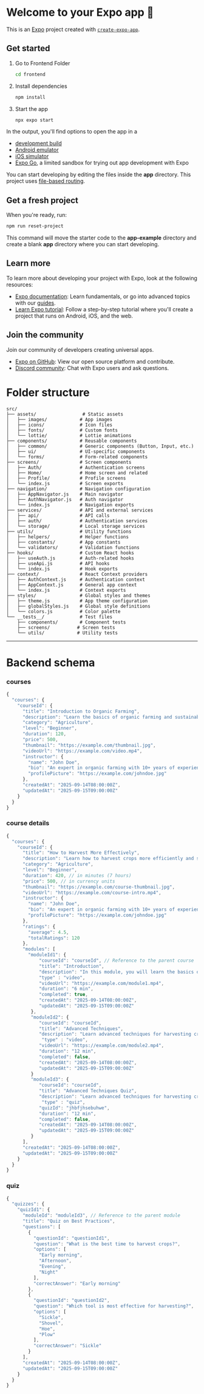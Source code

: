 # Welcome to your Expo app 👋

This is an [Expo](https://expo.dev) project created with [`create-expo-app`](https://www.npmjs.com/package/create-expo-app).

## Get started

1. Go to Frontend Folder

   ```bash
   cd frontend
   ```

2. Install dependencies

   ```bash
   npm install
   ```

3. Start the app

   ```bash
   npx expo start
   ```

In the output, you'll find options to open the app in a

- [development build](https://docs.expo.dev/develop/development-builds/introduction/)
- [Android emulator](https://docs.expo.dev/workflow/android-studio-emulator/)
- [iOS simulator](https://docs.expo.dev/workflow/ios-simulator/)
- [Expo Go](https://expo.dev/go), a limited sandbox for trying out app development with Expo

You can start developing by editing the files inside the **app** directory. This project uses [file-based routing](https://docs.expo.dev/router/introduction).

## Get a fresh project

When you're ready, run:

```bash
npm run reset-project
```

This command will move the starter code to the **app-example** directory and create a blank **app** directory where you can start developing.

## Learn more

To learn more about developing your project with Expo, look at the following resources:

- [Expo documentation](https://docs.expo.dev/): Learn fundamentals, or go into advanced topics with our [guides](https://docs.expo.dev/guides).
- [Learn Expo tutorial](https://docs.expo.dev/tutorial/introduction/): Follow a step-by-step tutorial where you'll create a project that runs on Android, iOS, and the web.

## Join the community

Join our community of developers creating universal apps.

- [Expo on GitHub](https://github.com/expo/expo): View our open source platform and contribute.
- [Discord community](https://chat.expo.dev): Chat with Expo users and ask questions.


# Folder structure

```
src/
├── assets/                 # Static assets
│   ├── images/            # App images
│   ├── icons/             # Icon files
│   ├── fonts/             # Custom fonts
│   └── lottie/            # Lottie animations
├── components/            # Reusable components
│   ├── common/            # Generic components (Button, Input, etc.)
│   ├── ui/                # UI-specific components
│   └── forms/             # Form-related components
├── screens/               # Screen components
│   ├── Auth/              # Authentication screens
│   ├── Home/              # Home screen and related
│   ├── Profile/           # Profile screens
│   └── index.js           # Screen exports
├── navigation/            # Navigation configuration
│   ├── AppNavigator.js    # Main navigator
│   ├── AuthNavigator.js   # Auth navigator
│   └── index.js           # Navigation exports
├── services/              # API and external services
│   ├── api/               # API calls
│   ├── auth/              # Authentication services
│   └── storage/           # Local storage services
├── utils/                 # Utility functions
│   ├── helpers/           # Helper functions
│   ├── constants/         # App constants
│   └── validators/        # Validation functions
├── hooks/                 # Custom React hooks
│   ├── useAuth.js         # Auth-related hooks
│   ├── useApi.js          # API hooks
│   └── index.js           # Hook exports
├── context/               # React Context providers
│   ├── AuthContext.js     # Authentication context
│   ├── AppContext.js      # General app context
│   └── index.js           # Context exports
├── styles/                # Global styles and themes
│   ├── theme.js           # App theme configuration
│   ├── globalStyles.js    # Global style definitions
│   └── colors.js          # Color palette
└── __tests__/             # Test files
    ├── components/        # Component tests
    ├── screens/          # Screen tests
    └── utils/            # Utility tests
```

--------------------------------------------------------

# Backend schema

### courses
```js []
{
  "courses": {
    "courseId": {
      "title": "Introduction to Organic Farming",
      "description": "Learn the basics of organic farming and sustainable agriculture.",
      "category": "Agriculture",
      "level": "Beginner",
      "duration": 120,
      "price": 500, 
      "thumbnail": "https://example.com/thumbnail.jpg",
      "videoUrl": "https://example.com/video.mp4",
      "instructor": {
        "name": "John Doe",
        "bio": "An expert in organic farming with 10+ years of experience.",
        "profilePicture": "https://example.com/johndoe.jpg"
      },
      "createdAt": "2025-09-14T08:00:00Z",
      "updatedAt": "2025-09-15T09:00:00Z"
    }
  }
}
```

### course details
```js []
{
  "courses": {
    "courseId": {
      "title": "How to Harvest More Effectively",
      "description": "Learn how to harvest crops more efficiently and sell them for higher profits.",
      "category": "Agriculture",
      "level": "Beginner",
      "duration": 420, // in minutes (7 hours)
      "price": 500, // in currency units
      "thumbnail": "https://example.com/course-thumbnail.jpg",
      "videoUrl": "https://example.com/course-intro.mp4",
      "instructor": {
        "name": "John Doe",
        "bio": "An expert in organic farming with 10+ years of experience.",
        "profilePicture": "https://example.com/johndoe.jpg"
      },
      "ratings": {
        "average": 4.5,
        "totalRatings": 120
      },
      "modules": [
        "moduleId1": {
            "courseId": "courseId", // Reference to the parent course
            "title": "Introduction",
            "description": "In this module, you will learn the basics of harvesting.",
            "type" : "video",
            "videoUrl": "https://example.com/module1.mp4",
            "duration": "6 min",
            "completed": true,
            "createdAt": "2025-09-14T08:00:00Z",
            "updatedAt": "2025-09-15T09:00:00Z"
         },
         "moduleId2": {
            "courseId": "courseId",
            "title": "Advanced Techniques",
            "description": "Learn advanced techniques for harvesting crops.",
             "type" : "video",
            "videoUrl": "https://example.com/module2.mp4",
            "duration": "12 min",
            "completed": false,
            "createdAt": "2025-09-14T08:00:00Z",
            "updatedAt": "2025-09-15T09:00:00Z"
         }
         "moduleId3": {
            "courseId": "courseId",
            "title": "Advanced Techniques Quiz",
            "description": "Learn advanced techniques for harvesting crops.",
             "type" : "quiz",
            "quizId": "jhbfjhsebuhwe",
            "duration": "12 min",
            "completed": false,
            "createdAt": "2025-09-14T08:00:00Z",
            "updatedAt": "2025-09-15T09:00:00Z"
         }
      ],
      "createdAt": "2025-09-14T08:00:00Z",
      "updatedAt": "2025-09-15T09:00:00Z"
    }
  }
}
```

### quiz
```js []
{
  "quizzes": {
    "quizId1": {
      "moduleId": "moduleId3", // Reference to the parent module
      "title": "Quiz on Best Practices",
      "questions": [
        {
          "questionId": "questionId1",
          "question": "What is the best time to harvest crops?",
          "options": [
            "Early morning",
            "Afternoon",
            "Evening",
            "Night"
          ],
          "correctAnswer": "Early morning"
        },
        {
          "questionId": "questionId2",
          "question": "Which tool is most effective for harvesting?",
          "options": [
            "Sickle",
            "Shovel",
            "Hoe",
            "Plow"
          ],
          "correctAnswer": "Sickle"
        }
      ],
      "createdAt": "2025-09-14T08:00:00Z",
      "updatedAt": "2025-09-15T09:00:00Z"
    }
  }
}
```


